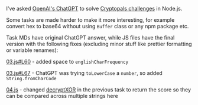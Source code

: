 I've asked [OpenAI's ChatGPT](https://chat.openai.com) to solve [Cryptopals challenges](https://cryptopals.com) in Node.js.

Some tasks are made harder to make it more interesting, for example convert hex to base64 without using `Buffer` class or any npm package etc.

Task MDs have original ChatGPT answer, while JS files have the final version with the following fixes (excluding minor stuff like prettier formatting or variable renames):

[03.js#L60](03.js#L60) - added space to `englishCharFrequency`

[03.js#L67](03.js#L67) - ChatGPT was trying `toLowerCase` a `number`, so added `String.fromCharCode`

[04.js](04.js) - changed [decryptXOR](03.js#L1) in the previous task to return the score so they can be compared across multiple strings here
